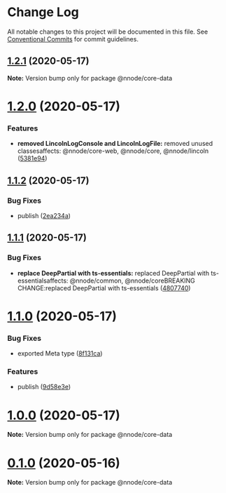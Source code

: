 # Change Log

All notable changes to this project will be documented in this file.
See [Conventional Commits](https://conventionalcommits.org) for commit guidelines.

## [1.2.1](https://github.com/nativecode-dev/sosus/compare/@nnode/core-data@1.2.0...@nnode/core-data@1.2.1) (2020-05-17)

**Note:** Version bump only for package @nnode/core-data





# [1.2.0](https://github.com/nativecode-dev/sosus/compare/@nnode/core-data@1.1.2...@nnode/core-data@1.2.0) (2020-05-17)


### Features

* **removed LincolnLogConsole and LincolnLogFile:** removed unused classesaffects: @nnode/core-web, @nnode/core, @nnode/lincoln ([5381e94](https://github.com/nativecode-dev/sosus/commit/5381e946ebd99831c49ff0e0a13d8053b9f16098))





## [1.1.2](https://github.com/nativecode-dev/sosus/compare/@nnode/core-data@1.1.2-next.1...@nnode/core-data@1.1.2) (2020-05-17)


### Bug Fixes

* publish ([2ea234a](https://github.com/nativecode-dev/sosus/commit/2ea234ab8e3bb12774f5045edeabead414aedfce))





## [1.1.1](https://github.com/nativecode-dev/sosus/compare/@nnode/core-data@1.1.0...@nnode/core-data@1.1.1) (2020-05-17)


### Bug Fixes

* **replace DeepPartial with ts-essentials:** replaced DeepPartial with ts-essentialsaffects: @nnode/common, @nnode/coreBREAKING CHANGE:replaced DeepPartial with ts-essentials ([4807740](https://github.com/nativecode-dev/sosus/commit/4807740309213961a2d7abe1138c9905dc3b8d74))





# [1.1.0](https://github.com/nativecode-dev/sosus/compare/@nnode/core-data@1.0.0...@nnode/core-data@1.1.0) (2020-05-17)


### Bug Fixes

* exported Meta type ([8f131ca](https://github.com/nativecode-dev/sosus/commit/8f131ca80f06d4483d823e2f44ae06f2d5aff991))


### Features

* publish ([9d58e3e](https://github.com/nativecode-dev/sosus/commit/9d58e3efe4725c1603009d1bf17a2af00a14d97e))





# [1.0.0](https://github.com/nativecode-dev/sosus/compare/@nnode/core-data@1.0.0-next.1...@nnode/core-data@1.0.0) (2020-05-17)

**Note:** Version bump only for package @nnode/core-data





# [0.1.0](https://github.com/nativecode-dev/sosus/compare/@nnode/core-data@0.1.0-next.0...@nnode/core-data@0.1.0) (2020-05-16)

**Note:** Version bump only for package @nnode/core-data
